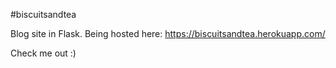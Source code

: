 #biscuitsandtea

Blog site in Flask.
Being hosted here:
https://biscuitsandtea.herokuapp.com/

Check me out :)
